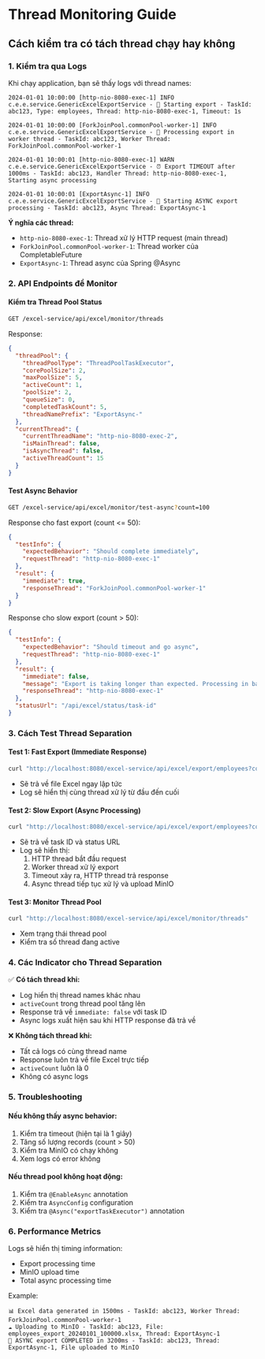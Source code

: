 # Thread Monitoring Guide

## Cách kiểm tra có tách thread chạy hay không

### 1. Kiểm tra qua Logs

Khi chạy application, bạn sẽ thấy logs với thread names:

```
2024-01-01 10:00:00 [http-nio-8080-exec-1] INFO  c.e.e.service.GenericExcelExportService - 🚀 Starting export - TaskId: abc123, Type: employees, Thread: http-nio-8080-exec-1, Timeout: 1s

2024-01-01 10:00:00 [ForkJoinPool.commonPool-worker-1] INFO  c.e.e.service.GenericExcelExportService - 🔄 Processing export in worker thread - TaskId: abc123, Worker Thread: ForkJoinPool.commonPool-worker-1

2024-01-01 10:00:01 [http-nio-8080-exec-1] WARN  c.e.e.service.GenericExcelExportService - ⏰ Export TIMEOUT after 1000ms - TaskId: abc123, Handler Thread: http-nio-8080-exec-1, Starting async processing

2024-01-01 10:00:01 [ExportAsync-1] INFO  c.e.e.service.GenericExcelExportService - 🔀 Starting ASYNC export processing - TaskId: abc123, Async Thread: ExportAsync-1
```

**Ý nghĩa các thread:**
- `http-nio-8080-exec-1`: Thread xử lý HTTP request (main thread)
- `ForkJoinPool.commonPool-worker-1`: Thread worker của CompletableFuture
- `ExportAsync-1`: Thread async của Spring @Async

### 2. API Endpoints để Monitor

#### Kiểm tra Thread Pool Status
```bash
GET /excel-service/api/excel/monitor/threads
```

Response:
```json
{
  "threadPool": {
    "threadPoolType": "ThreadPoolTaskExecutor",
    "corePoolSize": 2,
    "maxPoolSize": 5,
    "activeCount": 1,
    "poolSize": 2,
    "queueSize": 0,
    "completedTaskCount": 5,
    "threadNamePrefix": "ExportAsync-"
  },
  "currentThread": {
    "currentThreadName": "http-nio-8080-exec-2",
    "isMainThread": false,
    "isAsyncThread": false,
    "activeThreadCount": 15
  }
}
```

#### Test Async Behavior
```bash
GET /excel-service/api/excel/monitor/test-async?count=100
```

Response cho fast export (count <= 50):
```json
{
  "testInfo": {
    "expectedBehavior": "Should complete immediately",
    "requestThread": "http-nio-8080-exec-1"
  },
  "result": {
    "immediate": true,
    "responseThread": "ForkJoinPool.commonPool-worker-1"
  }
}
```

Response cho slow export (count > 50):
```json
{
  "testInfo": {
    "expectedBehavior": "Should timeout and go async",
    "requestThread": "http-nio-8080-exec-1"
  },
  "result": {
    "immediate": false,
    "message": "Export is taking longer than expected. Processing in background...",
    "responseThread": "http-nio-8080-exec-1"
  },
  "statusUrl": "/api/excel/status/task-id"
}
```

### 3. Cách Test Thread Separation

#### Test 1: Fast Export (Immediate Response)
```bash
curl "http://localhost:8080/excel-service/api/excel/export/employees?count=10"
```
- Sẽ trả về file Excel ngay lập tức
- Log sẽ hiển thị cùng thread xử lý từ đầu đến cuối

#### Test 2: Slow Export (Async Processing)
```bash
curl "http://localhost:8080/excel-service/api/excel/export/employees?count=100"
```
- Sẽ trả về task ID và status URL
- Log sẽ hiển thị:
  1. HTTP thread bắt đầu request
  2. Worker thread xử lý export
  3. Timeout xảy ra, HTTP thread trả response
  4. Async thread tiếp tục xử lý và upload MinIO

#### Test 3: Monitor Thread Pool
```bash
curl "http://localhost:8080/excel-service/api/excel/monitor/threads"
```
- Xem trạng thái thread pool
- Kiểm tra số thread đang active

### 4. Các Indicator cho Thread Separation

✅ **Có tách thread khi:**
- Log hiển thị thread names khác nhau
- `activeCount` trong thread pool tăng lên
- Response trả về `immediate: false` với task ID
- Async logs xuất hiện sau khi HTTP response đã trả về

❌ **Không tách thread khi:**
- Tất cả logs có cùng thread name
- Response luôn trả về file Excel trực tiếp
- `activeCount` luôn là 0
- Không có async logs

### 5. Troubleshooting

#### Nếu không thấy async behavior:
1. Kiểm tra timeout (hiện tại là 1 giây)
2. Tăng số lượng records (count > 50)
3. Kiểm tra MinIO có chạy không
4. Xem logs có error không

#### Nếu thread pool không hoạt động:
1. Kiểm tra `@EnableAsync` annotation
2. Kiểm tra `AsyncConfig` configuration
3. Kiểm tra `@Async("exportTaskExecutor")` annotation

### 6. Performance Metrics

Logs sẽ hiển thị timing information:
- Export processing time
- MinIO upload time
- Total async processing time

Example:
```
📊 Excel data generated in 1500ms - TaskId: abc123, Worker Thread: ForkJoinPool.commonPool-worker-1
☁️ Uploading to MinIO - TaskId: abc123, File: employees_export_20240101_100000.xlsx, Thread: ExportAsync-1
🎉 ASYNC export COMPLETED in 3200ms - TaskId: abc123, Thread: ExportAsync-1, File uploaded to MinIO
```
